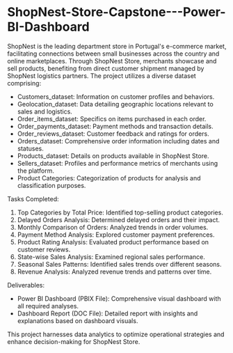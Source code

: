 # ShopNest-Store-Capstone---Power-BI-Dashboard
ShopNest is the leading department store in Portugal's e-commerce market, facilitating connections between small businesses across the country and online marketplaces. Through ShopNest Store, merchants showcase and sell products, benefiting from direct customer shipment managed by ShopNest logistics partners. The project utilizes a diverse dataset comprising:
- Customers_dataset: Information on customer profiles and behaviors.
- Geolocation_dataset: Data detailing geographic locations relevant to sales and logistics.
- Order_items_dataset: Specifics on items purchased in each order.
- Order_payments_dataset: Payment methods and transaction details.
- Order_reviews_dataset: Customer feedback and ratings for orders.
- Orders_dataset: Comprehensive order information including dates and statuses.
- Products_dataset: Details on products available in ShopNest Store.
- Sellers_dataset: Profiles and performance metrics of merchants using the platform.
- Product Categories: Categorization of products for analysis and classification purposes.

Tasks Completed:

1. Top Categories by Total Price: Identified top-selling product categories.
2. Delayed Orders Analysis: Determined delayed orders and their impact.
3. Monthly Comparison of Orders: Analyzed trends in order volumes.
4. Payment Method Analysis: Explored customer payment preferences.
5. Product Rating Analysis: Evaluated product performance based on customer reviews.
6. State-wise Sales Analysis: Examined regional sales performance.
7. Seasonal Sales Patterns: Identified sales trends over different seasons.
8. Revenue Analysis: Analyzed revenue trends and patterns over time.

Deliverables:
- Power BI Dashboard (PBIX File): Comprehensive visual dashboard with all required analyses.
- Dashboard Report (DOC File): Detailed report with insights and explanations based on dashboard visuals.

This project harnesses data analytics to optimize operational strategies and enhance decision-making for ShopNest Store.
